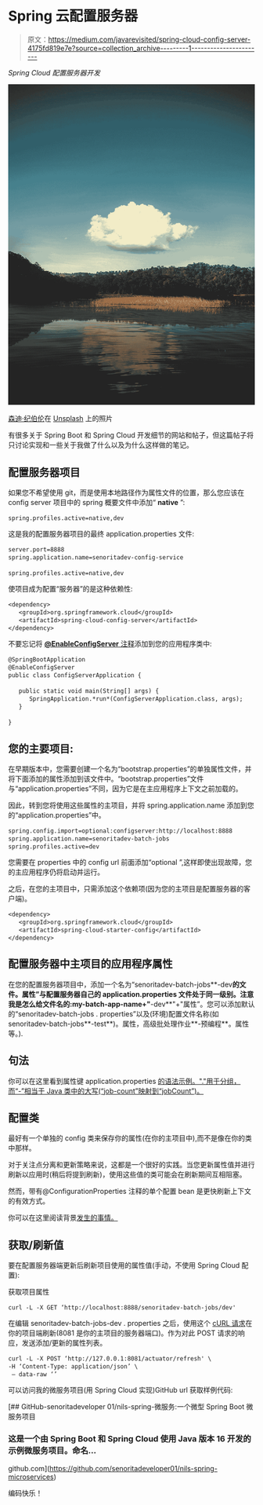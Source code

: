 # Spring 云配置服务器

> 原文：<https://medium.com/javarevisited/spring-cloud-config-server-4175fd819e7e?source=collection_archive---------1----------------------->

*Spring Cloud 配置服务器开发*

![](img/966a385de05b8476ffbb49ed91b9936a.png)

[森迪·纪伯伦](https://unsplash.com/@sendi_r_gibran?utm_source=medium&utm_medium=referral)在 [Unsplash](https://unsplash.com?utm_source=medium&utm_medium=referral) 上的照片

有很多关于 Spring Boot 和 Spring Cloud 开发细节的网站和帖子，但这篇帖子将只讨论实现和一些关于我做了什么以及为什么这样做的笔记。

## 配置服务器项目

如果您不希望使用 git，而是使用本地路径作为属性文件的位置，那么您应该在 config server 项目中的 spring 概要文件中添加“ **native** ”:

```
spring.profiles.active=native,dev
```

这是我的配置服务器项目的最终 application.properties 文件:

```
server.port=8888
spring.application.name=senoritadev-config-service

spring.profiles.active=native,dev
```

使项目成为配置“服务器”的是这种依赖性:

```
<dependency>
   <groupId>org.springframework.cloud</groupId>
   <artifactId>spring-cloud-config-server</artifactId>
</dependency>
```

不要忘记将 [**@EnableConfigServer** 注释](https://www.java67.com/2018/12/top-5-spring-cloud-annotations-for-java.html)添加到您的应用程序类中:

```
@SpringBootApplication
@EnableConfigServer
public class ConfigServerApplication {

   public static void main(String[] args) {
      SpringApplication.*run*(ConfigServerApplication.class, args);
   }

}
```

## 您的主要项目:

在早期版本中，您需要创建一个名为“bootstrap.properties”的单独属性文件，并将下面添加的属性添加到该文件中。“bootstrap.properties”文件与“application.properties”不同，因为它是在主应用程序上下文之前加载的。

因此，转到您将使用这些属性的主项目，并将 spring.application.name 添加到您的“application.properties”中。

```
spring.config.import=optional:configserver:http://localhost:8888
spring.application.name=senoritadev-batch-jobs
spring.profiles.active=dev
```

您需要在 properties 中的 config url 前面添加“optional ”,这样即使出现故障，您的主应用程序仍将启动并运行。

之后，在您的主项目中，只需添加这个依赖项(因为您的主项目是配置服务器的客户端)。

```
<dependency>
   <groupId>org.springframework.cloud</groupId>
   <artifactId>spring-cloud-starter-config</artifactId>
</dependency>
```

## 配置服务器中主项目的应用程序属性

在您的配置服务器项目中，添加一个名为“senoritadev-batch-jobs**-dev**的文件。属性”与配置服务器自己的 application.properties 文件处于同一级别。注意我是怎么给文件名的:my-batch-app-name+"**-dev**"+"属性”。您可以添加默认的“senoritadev-batch-jobs . properties”以及(环境)配置文件名称(如 senoritadev-batch-jobs**-test**)。属性，高级批处理作业**-预编程**。属性等。).

## 句法

你可以在这里看到属性键 application.properties [的语法示例。"."用于分组，而“-”相当于 Java 类中的大写(“job-count”映射到“jobCount”)。](https://mkyong.com/spring-boot/spring-boot-configurationproperties-example/)

## 配置类

最好有一个单独的 config 类来保存你的属性(在你的主项目中),而不是像在你的类中那样。

对于关注点分离和更新策略来说，这都是一个很好的实践。当您更新属性值并进行刷新以应用时(稍后将提到刷新)，使用这些值的类可能会在刷新期间互相阻塞。

然而，带有@ConfigurationProperties 注释的单个配置 bean 是更快刷新上下文的有效方式。

你可以在这里阅读背景[发生的事情。](https://gist.github.com/dsyer/a43fe5f74427b371519af68c5c4904c7)

## 获取/刷新值

要在配置服务器端更新后刷新项目使用的属性值(手动，不使用 Spring Cloud 配置):

获取项目属性

```
curl -L -X GET ‘http://localhost:8888/senoritadev-batch-jobs/dev'
```

在编辑 senoritadev-batch-jobs-dev . properties 之后，使用这个 [cURL 请求](https://www.java67.com/2017/10/how-to-test-restful-web-services-using.html)在你的项目端刷新(8081 是你的主项目的服务器端口)。作为对此 POST 请求的响应，发送添加/更新的属性列表。

```
curl -L -X POST ‘http://127.0.0.1:8081/actuator/refresh' \
-H ‘Content-Type: application/json’ \
 — data-raw ‘’
```

可以访问我的微服务项目(用 Spring Cloud 实现)GitHub url 获取样例代码:

[](https://github.com/senoritadeveloper01/nils-spring-microservices) [## GitHub-senoritadeveloper 01/nils-spring-微服务:一个微型 Spring Boot 微服务项目

### 这是一个由 Spring Boot 和 Spring Cloud 使用 Java 版本 16 开发的示例微服务项目。命名…

github.com](https://github.com/senoritadeveloper01/nils-spring-microservices) 

编码快乐！